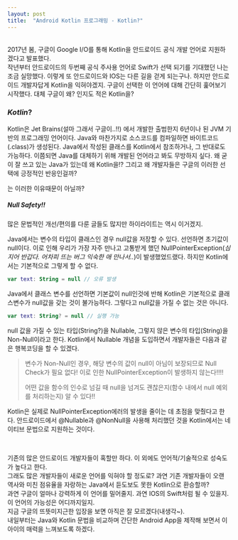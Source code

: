 ```yaml
---
layout: post
title:  "Android Kotlin 프로그래밍 - Kotlin?"
---
```



<br />
2017년 봄, 구글이 Google I/O를 통해 Kotlin을 안드로이드 공식 개발 언어로 지원하겠다고 발표했다. <br />
작년부터 안드로이드의 두번째 공식 주사용 언어로 Swift가 선택 되기를 기대했던 나는 조금 실망했다. 이렇게 또 안드로이드와 IOS는 다른 길을 걷게 되는구나. 하지만 안드로이드 개발자답게 Kotlin을 익혀야겠지. 구글이 선택한 이 언어에 대해 간단히 훑어보기 시작했다. 대체 구글이 왜? 인지도 적은 Kotlin을?

### *Kotlin*?

Kotlin은 Jet Brains(설마 그래서 구글이..!!) 에서 개발한 출범한지 6년이나 된 JVM 기반의 프로그래밍 언어이다. Java와 마찬가지로 소스코드를 컴파일하면 바이트코드(.class)가 생성된다. Java에서 작성된 클래스를 Kotlin에서 참조하거나, 그 반대로도 가능하다. 이쯤되면 Java를 대체하기 위해 개발된 언어라고 봐도 무방하지 싶다. 왜 굳이 잘 쓰고 있는 Java가 있는데 왜 Kotlin을!? 그리고 왜 개발자들은 구글의 이러한 선택에 긍정적인 반응인걸까?
<br />

는 이러한 이유때문이 아닐까?


##### Null Safety!!

많은 문법적인 개선/편의를 다룬 글들도 많지만 하이라이트는 역시 이거겠지.

Java에서는 변수의 타입이 클래스인 경우 null값을 저장할 수 있다. 선언하면 초기값이 null이다. 이로 인해 우리가 가장 자주 만나고 고통받게 했던 NullPointerException(*심지어 반갑다. 어차피 뜨는 버그 익숙한 애 만나서..*)이 발생했었드랬다. 하지만 Kotlin에서는 기본적으로 그렇게 할 수 없다.
 
```kotlin
var text: String = null // 오류 발생
```

Java에서 클래스 변수를 선언하면 기본값이 null인것에 반해 Kotlin은 기본적으로 클래스변수가 null값을 갖는 것이 불가능하다. 그렇다고 null값을 가질 수 없는 것은 아니다.

```kotlin
var text: String? = null // 실행 가능
```

null 값을 가질 수 있는 타입(String?)을 Nullable, 그렇지 않은 변수의 타입(String)을 Non-Null이라고 한다. Kotlin에서 Nullable 개념을 도입하면서 개발자들은 다음과 같은 행복코딩을 할 수 있겠다.

 > 변수가 Non-Null인 경우, 해당 변수의 값이 null이 아님이 보장되므로 Null Check가 필요 없다! 이로 인한 NullPointerException이 발생하지 않는다!!!!
 >
 >  어떤 값을 함수의 인수로 넘길 때 null을 넘겨도 괜찮은지(함수 내에서 null 예외를 처리하는지) 알 수 있다!!

Kotlin은 실제로 NullPointerException에러의 발생을 줄이는 데 초점을 맞췄다고 한다. 안드로이드에서 @Nullable과 @NonNull을 사용해 처리했던 것을 Kotlin에서는 네이티브 문법으로 지원하는 것이다.

<br />

기존의 많은 안드로이드 개발자들이 혹할만 하다. 이 외에도 언어적/기술적으로 성숙도가 높다고 한다.<br />
그래도 많은 개발자들이 새로운 언어를 익혀야 할 정도로? 과연 기존 개발자들이 오랜 역사와 미친 점유율을 자랑하는 Java에서 듣도보도 못한 Kotlin으로 환승할까?<br />
과연 구글이 얼마나 강력하게 이 언어를 밀어줄지. 과연 IOS의 Swift처럼 될 수 있을지. 이 언어의 가능성은 어디까지일지.<br />
지금 구글의 뜨뜻미지근한 입장을 보면 아직은 잘 모르겠다(내생각~).
<br />내일부터는 Java와 Kotlin 문법을 비교하며 간단한 Android App을 제작해 보면서 이 아이의 매력을 느껴보도록 하겠다.